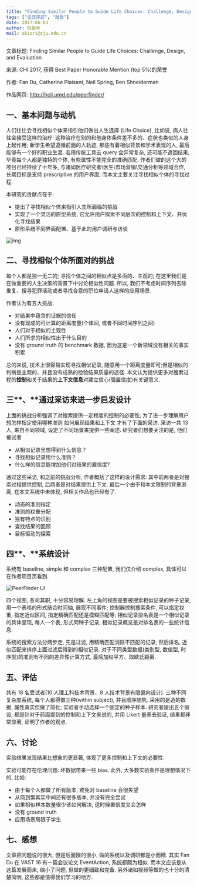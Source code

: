 ```yaml
---
title: "Finding Similar People to Guide Life Choices: Challenge, Design, and Evaluation"
tags: ["论文评述", "报告"]
date: 2017-06-03
author: 陆俊华
mail: akiori@zju.edu.cn
---
```


文章标题: Finding Similar People to Guide Life Choices: Challenge, Design, and Evaluation

来源: CHI 2017, 获得 Best Paper Honorable Mention (top 5%)的荣誉

作者: Fan Du, Catherine Plaisant, Neil Spring, Ben Shneiderman

作品网页: http://hcil.umd.edu/peerfinder/

## **一、基本问题与动机**

人们往往会寻找相似个体来指引他们做出人生选择 (Life Choice), 比如说, 病人往往会接受这样的治疗: 这种治疗在别的和他身体条件差不多的、症状也类似的人身上起作用; 新学生希望遵循前面的人轨迹, 那些有着相似背景和学术表现的人, 最后能够有一个好的职业生涯. 若用传统工具去 query 会异常复杂, 还可能不返回结果, 毕竟每个人都是独特的个体, 有些属性不能完全的准确匹配. 作者们做的这个大的项目已经持续了十年多, 与诸如医疗研究者\医生\市场营销\交通分析等领域合作, 长期目标是支持 prescriptive 的用户界面; 而本文主要关注寻找相似个体的寻找过程.

本研究的贡献点在于:

-   提出了寻找相似个体来指引人生所面临的挑战
-   实现了一个灵活的原型系统, 它允许用户探索不同层次的控制和上下文、并优化寻找结果
-   原形系统不同界面配置、基于此的用户调研与访谈

![img](http://www.cad.zju.edu.cn/home/vagblog/wp-includes/js/tinymce/plugins/wordpress/img/trans.gif)

## **二、寻找相似个体所面对的挑战**

每个人都是独一无二的; 寻找个体之间的相似点是多面的、主观的; 在这里我们是在做重要的人生决策的背景下中讨论相似性问题. 所以, 我们不考虑时间序列去除重复、搜寻犯罪活动或者寻找合意的职位申请人这样的应用场景.

作者认为有五大挑战:

-   对结果中蕴含的证据的信任
-   没有现成的可计算的距离度量(个体间, 或者不同时间序列之间)
-   人们对于相似的主观性
-   人们所求的相似性出于什么目的
-   没有 ground truth 的 benchmark 数据, 因为这是一个新领域没有相关的事实积累

总的来说, 技术上很容易实现寻找相似记录, 随意用一个距离度量即可;但是相似的判断是主观的、并且没有成熟的检验结果质量的途径. 本文认为提供更多对搜索过程的**控制**和关于结果的**上下文信息**对建立信心(强置信度)有关键意义.

## 三**、**通过采访来进一步启发设计

上面的挑战分析强调了对搜索提供一定程度的控制的必要性; 为了进一步理解用户想怎样指定使用哪种准则 如何展现结果和上下文 才有了下面的采访. 采访一共 13 人, 来自不同领域, 设定了不同场景来提供一些阐述. 研究者们想要关注的是, 他们被试者

-   从相似记录里想得到什么信息？
-   寻找相似记录用什么准则？
-   什么样的信息能增加他们对结果的置信度?

通过这些采访, 和之前的挑战分析, 作者概括了这样的设计需求: 其中前两者是对搜索过程提供控制, 后两者是对结果提供上下文. 最后一个由于和本文限制的背景游离, 在本文系统中未体现, 但相关作品也已经有了.

-   动态的准则指定
-   准则的权重分配
-   独有特点的识别
-   查找结果的回顾
-   目标驱动的探索

## 四**、**系统设计

系统有 baseline, simple 和 complex 三种配置, 我们仅介绍 complex, 具体可以在作者项目页看到.

![PeerFinder UI](http://www.cad.zju.edu.cn/home/vagblog/wp-content/uploads/2017/06/peerfinder.png)

四个视图, 各司其职, 十分容易理解. 左上角的视图是要被搜索相似记录的种子记录, 用一个表格的形式结合时间轴, 展现不同事件; 控制器控制搜索条件, 可以指定权重, 指定近似区间, 指定精确匹配还是模糊匹配等; 相似记录排名表是一个相似记录的具体呈现, 每人一个表, 形式同种子记录; 相似记录概览是对排名表的一些统计信息.

系统的搜索方法分两步走, 先是过滤, 用精确匹配消除不匹配的记录; 然后排名, 近似匹配来排序上面过滤后得到的相似记录. 对于不同类型数据(类别型, 数值型, 时序型)的准则有不同的差异性计算方式, 最后加权平方、取欧氏距离.

## 五、评估

共有 18 名受试者(10 人理工科技术背景、8 人技术背景有限偏向设计). 三种不同复杂度系统, 每个人都得做三种(within subject), 并且顺序随机. 采用的是造的数据, 属性真实但做了简化; 实验者手动选择一个固定的种子样本. 研究者提出五个假设, 都是针对于前面提到的控制和上下文来说的, 并用 Likert 量表去验证, 结果都非常显著, 证明了作者的观点.

## 六、讨论

实验结果发现结果比想象的更显著, 体现了更多控制和上下文的必要性.

实验可能存在伦理问题: 坏数据带来一些 bias. 此外, 大多数实验条件是理想情况下的, 比如:

-   由于每个人都做了所有版本, 难免对 baseline 会很失望
-   从简到繁其实中间还有很多版本, 并没有完全尝试
-   如果相似样本数量很少该如何解决, 这时候置信度又会怎样
-   没有 ground truth
-   应用场景局限于学生

## 七、感想

文章把问题说的很大, 但是后面限的很小, 做的系统以及调研都是小而精. 其实 Fan Du 在 VAST 16 有一篇会议论文 EventAction, 系统都颇为相似. 而本文应该是从这篇发展而来, 缩小了问题, 但做的更细致和完备. 另外诸如视频等做的也十分的清楚简明, 这些都是值得我们学习的地方.
